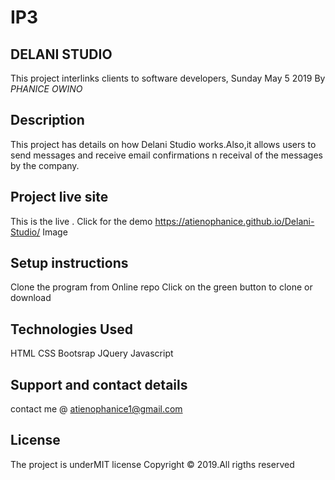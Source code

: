 # IP3
## DELANI STUDIO
This project interlinks clients to software developers, Sunday May 5 2019
By *PHANICE OWINO*
## Description
This project has details on how Delani Studio  works.Also,it allows users to send messages and receive email confirmations n receival of the messages by the company.

## Project live site
This is the live . Click for the demo
 https://atienophanice.github.io/Delani-Studio/
Image

## Setup instructions
Clone the program from Online repo
Click on the green button to clone or download

## Technologies Used
HTML
CSS
Bootsrap
JQuery
Javascript
## Support and contact details
contact me @ atienophanice1@gmail.com

## License
The project is underMIT license Copyright © 2019.All rigths reserved